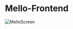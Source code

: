 # Mello-Frontend

![MelloScreen](https://user-images.githubusercontent.com/52673792/70012097-f5897680-1538-11ea-94ee-9a3704e6c37e.png)
